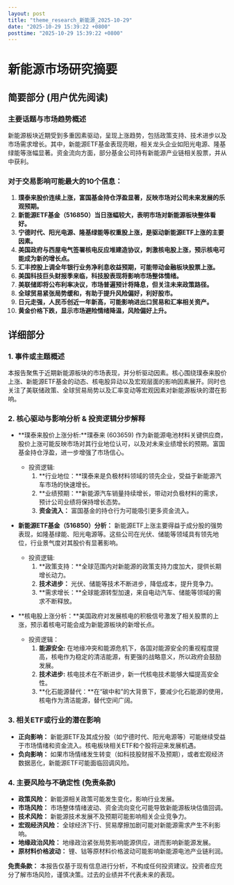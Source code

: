 ```yaml
---
layout: post
title: "theme_research_新能源_2025-10-29"
date: "2025-10-29 15:39:22 +0800"
posttime: "2025-10-29 15:39:22 +0800"
---
```


# 新能源市场研究摘要

## 简要部分 (用户优先阅读)

### 主要话题与市场趋势概述

新能源板块近期受到多重因素驱动，呈现上涨趋势，包括政策支持、技术进步以及市场需求增长。其中，新能源ETF基金表现亮眼，相关龙头企业如阳光电源、隆基绿能等涨幅显著。资金流向方面，部分基金公司持有新能源产业链相关股票，并从中获利。

### 对于交易影响可能最大的10个信息：

1. **璞泰来股价连续上涨，富国基金持仓浮盈显著，反映市场对公司未来发展的乐观预期。**
2. **新能源ETF基金（516850）当日涨幅较大，表明市场对新能源板块整体看好。**
3. **宁德时代、阳光电源、隆基绿能等权重股上涨，是驱动新能源ETF上涨的主要因素。**
4. **美国政府与西屋电气签署核电反应堆建造协议，刺激核电股上涨，预示核电可能成为新的增长点。**
5. **汇丰控股上调全年银行业务净利息收益预期，可能带动金融板块股票上涨。**
6. **美国科技巨头财报季来临，科技股表现将影响市场整体情绪。**
7. **美联储即将公布利率决议，市场普遍预计将降息，但关注未来政策路径。**
8. **全球贸易紧张局势缓和，有助于提升风险偏好，利好股市。**
9. **日元走强，人民币创近一年新高，可能影响进出口贸易和汇率相关资产。**
10. **黄金价格下跌，显示市场避险情绪降温，风险偏好上升。**

## 详细部分

### 1. 事件或主题概述

本报告聚焦于近期新能源板块的市场表现，并分析驱动因素。核心围绕璞泰来股价上涨、新能源ETF基金的动态、核电股异动以及宏观层面的影响因素展开。同时也关注了美联储政策、全球贸易局势以及汇率变动等宏观因素对新能源板块的潜在影响。

### 2. 核心驱动与影响分析 & 投资逻辑分步解释

*   **璞泰来股价上涨分析:**璞泰来 (603659) 作为新能源电池材料关键供应商，股价上涨可能反映市场对其行业地位认可，以及对未来业绩增长的预期。富国基金持仓浮盈，进一步增强了市场信心。

    *   投资逻辑:
        1.  **行业地位：**璞泰来是负极材料领域的领先企业，受益于新能源汽车市场的快速增长。
        2.  **业绩预期：**新能源汽车销量持续增长，带动对负极材料的需求，预计公司业绩将保持增长态势。
        3.  **资金流入：** 富国基金的持仓行为可能吸引更多资金流入。

*   **新能源ETF基金（516850）分析：** 新能源ETF上涨主要得益于成分股的强势表现，如隆基绿能、阳光电源等。这些公司在光伏、储能等领域具有领先地位，行业景气度对其股价有显著影响。

    *   投资逻辑:
        1.   **政策支持：**全球范围内对新能源的政策支持力度加大，提供长期增长动力。
        2.   **技术进步：** 光伏、储能等技术不断进步，降低成本，提升竞争力。
        3.   **需求增长：**全球能源转型加速，来自电动汽车、储能等领域的需求不断释放。

*   **核电股上涨分析：**美国政府对发展核电的积极信号激发了相关股票的上涨，预示着核电可能会成为新能源板块的新增长点。

    * 投资逻辑：
        1. **能源安全:** 在地缘冲突和能源危机下，各国对能源安全的重视程度提高，核电作为稳定的清洁能源，有更强的战略意义，所以政府会鼓励发展。
        2. **技术进步:** 核电技术在不断进步，新一代核电技术能够大幅提高安全性。
        3. **化石能源替代：**在“碳中和”的大背景下，要减少化石能源的使用，核电作为清洁能源，替代空间广阔。

### 3. 相关ETF或行业的潜在影响

*   **正向影响：** 新能源ETF及其成分股（如宁德时代、阳光电源等）可能继续受益于市场情绪和资金流入。核电板块相关ETF和个股将迎来发展机遇。
*   **负向影响：** 如果市场情绪发生转变（如科技股财报不及预期），或者宏观经济数据恶化，新能源ETF可能面临回调风险。

### 4. 主要风险与不确定性 (免责条款)

*   **政策风险：** 新能源相关政策可能发生变化，影响行业发展。
*   **市场风险：** 市场整体情绪波动、资金流向变化可能导致新能源板块估值回调。
*   **技术风险：** 新能源技术发展不及预期可能影响相关企业竞争力。
*   **宏观经济风险：** 全球经济下行、贸易摩擦加剧可能对新能源需求产生不利影响。
*   **地缘政治风险：** 地缘政治紧张局势影响能源供应，进而影响新能源发展。
*   **原材料价格波动：** 锂、钴等原材料价格波动可能影响新能源电池产业链利润。

**免责条款：** 本报告仅基于现有信息进行分析，不构成任何投资建议。投资者应充分了解市场风险，谨慎决策。过去的业绩并不代表未来的表现。
